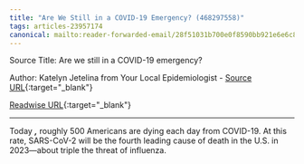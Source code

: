 ```yaml
---
title: "Are We Still in a COVID-19 Emergency? (468297558)"
tags: articles-23957174
canonical: mailto:reader-forwarded-email/28f51031b700e0f8590bb921e6e6c886
---
```


Source Title: Are we still in a COVID-19 emergency?

Author: Katelyn Jetelina from Your Local Epidemiologist - [Source URL](mailto:reader-forwarded-email/28f51031b700e0f8590bb921e6e6c886){:target="_blank"}

[Readwise URL](https://readwise.io/open/468297558){:target="_blank"}

---

Today ***,*** roughly 500 Americans are dying each day from COVID-19. At this rate, SARS-CoV-2 will be the fourth leading cause of death in the U.S. in 2023—about triple the threat of influenza.
